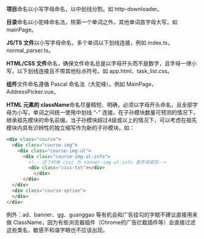 **项目**命名以小写字母命名，以中划线分割。如 http-downloader。

**目录**命名以小驼峰命名法，除第一个单词之外，其他单词首字母大写。如 mainPage。

**JS/TS 文件**以小写字母命名，多个单词以下划线连接，例如 index.ts，normal_parser.ts。

**HTML/CSS 文件**命名，确保文件命名总是以字母开头而不是数字，且字母一律小写，以下划线连接且不带其他标点符号。如 app.html、task_list.css。

**组件**文件命名遵循 Pascal 命名法（大驼峰）。例如 MainPage，AddressPicker.vue。

**HTML 元素的 className**命名尽量精短、明确，必须以字母开头命名，且全部字母为小写，单词之间统一使用中划线 “-” 连接。在子孙模块数量可预测的情况下，继承祖先模块的命名前缀。当子孙模块超过4级或以上的情况下，可以考虑在祖先模块内具有识辨性的独立缩写作为新的子孙模块。如：

```html
<div class="course">
  <div class="course-img">
    <div class="course-img-ul">
      <div class="course-img-ul-info">
        <!-- 这个时候 ciui 为 canner-img-ul-info 首字母缩写-->
        <div class="ciui-txt"></div>
          </div>
      </div>
  </div>
  <div class="course-option">
  </div>
</div>
```

例外：ad、banner、gg、guanggao 等有机会和广告挂勾的字眠不建议直接用来做 ClassName，因为有些浏览器插件（Chrome的广告拦截插件等）会直接过滤这些类名，敏感不和谐字眼也不应该出现。